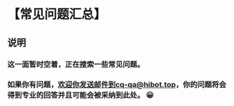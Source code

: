 # 【常见问题汇总】

## 说明

### 这一面暂时空着，正在搜索一些常见问题。

### 如果你有问题，欢迎你发送邮件到cq-qa@hibot.top，你的问题将会得到专业的回答并且可能会被采纳到此处。 😀 

